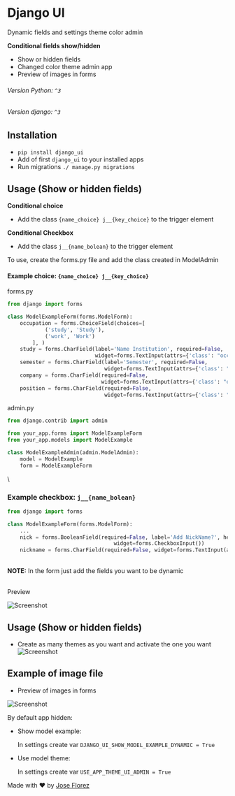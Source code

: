 # Django UI 

Dynamic fields and settings theme color admin

**Conditional fields show/hidden**

- Show or hidden fields
- Changed color theme admin app
- Preview of images in forms


###### Version Python: `^3`
###### Version django: `^3`

## Installation
- `pip install django_ui`
- Add of first `django_ui` to your installed apps
- Run migrations `./ manage.py migrations`


## Usage (Show or hidden fields)

**Conditional choice**
- Add the class `{name_choice} j__{key_choice}` to the trigger element

**Conditional Checkbox**
- Add the class `j__{name_bolean}` to the trigger element


To use, create the forms.py file and add the class created in ModelAdmin

#### Example choice: `{name_choice} j__{key_choice}`

forms.py

```python
from django import forms

class ModelExampleForm(forms.ModelForm):
    occupation = forms.ChoiceField(choices=[
            ('study', 'Study'),
            ('work', 'Work')
        ], )
    study = forms.CharField(label='Name Institution', required=False,
                            widget=forms.TextInput(attrs={'class': "occupation j__study"}))
    semester = forms.CharField(label='Semester', required=False,
                               widget=forms.TextInput(attrs={'class': "occupation j__study"}))
    company = forms.CharField(required=False,
                              widget=forms.TextInput(attrs={'class': "occupation j__work"}))
    position = forms.CharField(required=False,
                               widget=forms.TextInput(attrs={'class': "occupation j__work"}))
```


admin.py

```python
from django.contrib import admin

from your_app.forms import ModelExampleForm
from your_app.models import ModelExample

class ModelExampleAdmin(admin.ModelAdmin):
    model = ModelExample
    form = ModelExampleForm
``` 

\
### Example checkbox:  `j__{name_bolean}`

```python
from django import forms

class ModelExampleForm(forms.ModelForm):
    ...
    nick = forms.BooleanField(required=False, label='Add NickName?', help_text='Select if you want to add NickName',
                                  widget=forms.CheckboxInput())
    nickname = forms.CharField(required=False, widget=forms.TextInput(attrs={'class': "j__nick"}))

```
\
**NOTE:** In the form just add the fields you want to be dynamic


\
Preview

![Screenshot](./media/django_ui.gif)


## Usage (Show or hidden fields)

- Create as many themes as you want and activate the one you want
![Screenshot](./media/theme_ui.gif)


## Example of image file

- Preview of images in forms

![Screenshot](./media/django_images.png)



By default app hidden:

- Show model example: 
   
    In settings create var `DJANGO_UI_SHOW_MODEL_EXAMPLE_DYNAMIC = True`
   
   
   
- Use model theme:

    In settings create var `USE_APP_THEME_UI_ADMIN = True`   




Made with ♥ by [Jose Florez](www.joseflorez.co)